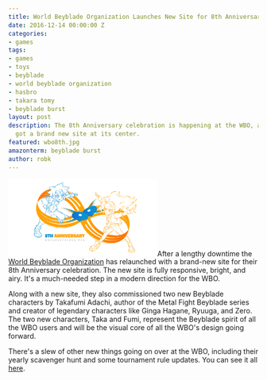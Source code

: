 ```yaml
---
title: World Beyblade Organization Launches New Site for 8th Anniversary
date: 2016-12-14 00:00:00 Z
categories:
- games
tags:
- games
- toys
- beyblade
- world beyblade organization
- hasbro
- takara tomy
- beyblade burst
layout: post
description: The 8th Anniversary celebration is happening at the WBO, and they've
  got a brand new site at its center.
featured: wbo8th.jpg
amazonterm: beyblade burst
author: robk
---
```


<img src="/images/beybladeburst/8th.jpg" alt="WBO 8th" class="float-right" width="300"/>After a lengthy downtime the [World Beyblade Organization](http://worldbeyblade.org) has relaunched with a brand-new site for their 8th Anniversary celebration. The new site is fully responsive, bright, and airy. It's a much-needed step in a modern direction for the WBO.

Along with a new site, they also commissioned two new Beyblade characters by Takafumi Adachi, author of the Metal Fight Beyblade series and creator of legendary characters like Ginga Hagane, Ryuuga, and Zero. The two new characters, Taka and Fumi, represent the Beyblade spirit of all the WBO users and will be the visual core of all the WBO's design going forward.

There's a slew of other new things going on over at the WBO, including their yearly scavenger hunt and some tournament rule updates. You can see it all [here](https://worldbeyblade.org/Thread-8th-Anniversary-Welcome-to-the-new-worldbeyblade-org).
